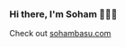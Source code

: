 ### Hi there, I'm Soham 👋🎵🚀

Check out [sohambasu.com](https://www.sohambasu.com/)
<!--  
✨ **sohambasu963/sohambasu963** is a ✨ _special_ ✨ repository because its `README.md` appears on your GitHub profile.  
Here are some ideas to kickstart your GitHub journey:  
- 🔭 I’m always in search of intriguing projects to work on.  
- 🌱 Never stop learning.  
- 👯 Open for collaborations that create an impact.  
- 🤔 Need advice? I'm just a message away.  
- 💬 Let's talk about fintech, LLMs, startups, or even the best places to find food!  
- 😄 Pronouns: He/Him  
- ⚡ Fun Fact: I can play "Flight of the Bumblebee" while coding up a storm!
-->
